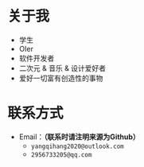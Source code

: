 # 关于我
- 学生
- OIer
- 软件开发者
- 二次元 & 音乐 & 设计爱好者
- 爱好一切富有创造性的事物

# 联系方式
- Email：**（联系时请注明来源为Github）**
  - `yangqihang2020@outlook.com`
  - `2956733205@qq.com`

